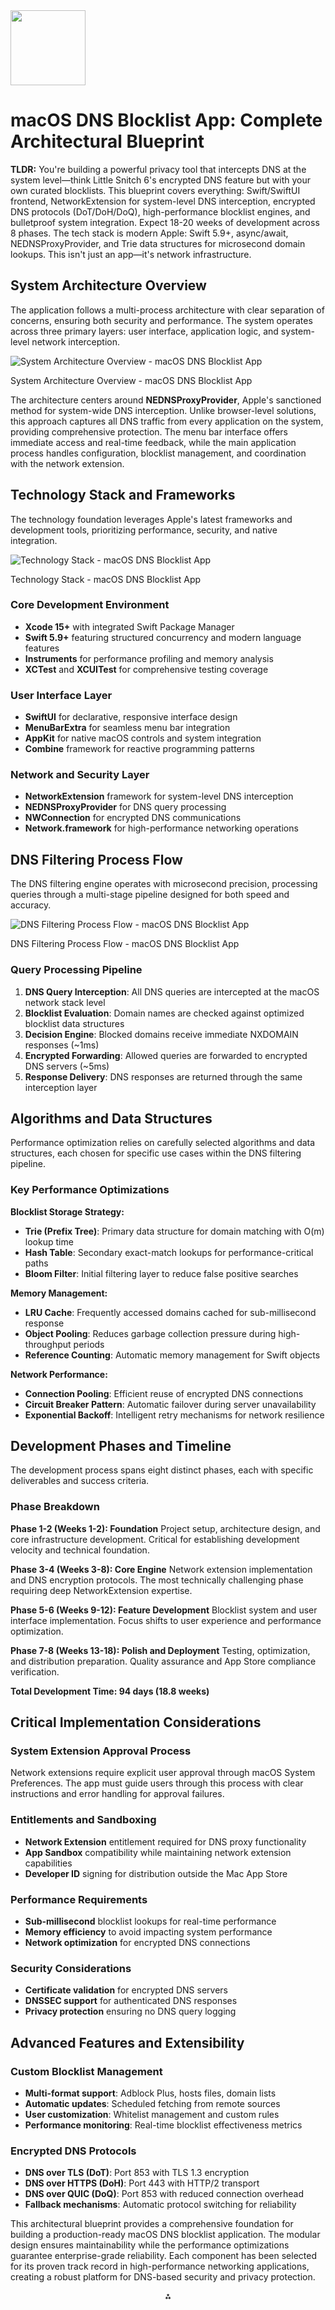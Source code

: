 <img src="https://r2cdn.perplexity.ai/pplx-full-logo-primary-dark%402x.png" class="logo" width="120"/>

# macOS DNS Blocklist App: Complete Architectural Blueprint

**TLDR:**
You're building a powerful privacy tool that intercepts DNS at the system level—think Little Snitch 6's encrypted DNS feature but with your own curated blocklists. This blueprint covers everything: Swift/SwiftUI frontend, NetworkExtension for system-level DNS interception, encrypted DNS protocols (DoT/DoH/DoQ), high-performance blocklist engines, and bulletproof system integration. Expect 18-20 weeks of development across 8 phases. The tech stack is modern Apple: Swift 5.9+, async/await, NEDNSProxyProvider, and Trie data structures for microsecond domain lookups. This isn't just an app—it's network infrastructure.

## System Architecture Overview

The application follows a multi-process architecture with clear separation of concerns, ensuring both security and performance. The system operates across three primary layers: user interface, application logic, and system-level network interception.

![System Architecture Overview - macOS DNS Blocklist App](https://pplx-res.cloudinary.com/image/upload/v1752028606/pplx_code_interpreter/e6919d9a_itzobv.jpg)

System Architecture Overview - macOS DNS Blocklist App

The architecture centers around **NEDNSProxyProvider**, Apple's sanctioned method for system-wide DNS interception. Unlike browser-level solutions, this approach captures all DNS traffic from every application on the system, providing comprehensive protection. The menu bar interface offers immediate access and real-time feedback, while the main application process handles configuration, blocklist management, and coordination with the network extension.

## Technology Stack and Frameworks

The technology foundation leverages Apple's latest frameworks and development tools, prioritizing performance, security, and native integration.

![Technology Stack - macOS DNS Blocklist App](https://pplx-res.cloudinary.com/image/upload/v1752028725/pplx_code_interpreter/f2b6c2b8_a9ogfu.jpg)

Technology Stack - macOS DNS Blocklist App

### Core Development Environment

- **Xcode 15+** with integrated Swift Package Manager
- **Swift 5.9+** featuring structured concurrency and modern language features
- **Instruments** for performance profiling and memory analysis
- **XCTest** and **XCUITest** for comprehensive testing coverage


### User Interface Layer

- **SwiftUI** for declarative, responsive interface design
- **MenuBarExtra** for seamless menu bar integration
- **AppKit** for native macOS controls and system integration
- **Combine** framework for reactive programming patterns


### Network and Security Layer

- **NetworkExtension** framework for system-level DNS interception
- **NEDNSProxyProvider** for DNS query processing
- **NWConnection** for encrypted DNS communications
- **Network.framework** for high-performance networking operations


## DNS Filtering Process Flow

The DNS filtering engine operates with microsecond precision, processing queries through a multi-stage pipeline designed for both speed and accuracy.

![DNS Filtering Process Flow - macOS DNS Blocklist App](https://pplx-res.cloudinary.com/image/upload/v1752028913/pplx_code_interpreter/b67343ce_yqqvtz.jpg)

DNS Filtering Process Flow - macOS DNS Blocklist App

### Query Processing Pipeline

1. **DNS Query Interception**: All DNS queries are intercepted at the macOS network stack level
2. **Blocklist Evaluation**: Domain names are checked against optimized blocklist data structures
3. **Decision Engine**: Blocked domains receive immediate NXDOMAIN responses (~1ms)
4. **Encrypted Forwarding**: Allowed queries are forwarded to encrypted DNS servers (~5ms)
5. **Response Delivery**: DNS responses are returned through the same interception layer

## Algorithms and Data Structures

Performance optimization relies on carefully selected algorithms and data structures, each chosen for specific use cases within the DNS filtering pipeline.

### Key Performance Optimizations

**Blocklist Storage Strategy:**

- **Trie (Prefix Tree)**: Primary data structure for domain matching with O(m) lookup time
- **Hash Table**: Secondary exact-match lookups for performance-critical paths
- **Bloom Filter**: Initial filtering layer to reduce false positive searches

**Memory Management:**

- **LRU Cache**: Frequently accessed domains cached for sub-millisecond response
- **Object Pooling**: Reduces garbage collection pressure during high-throughput periods
- **Reference Counting**: Automatic memory management for Swift objects

**Network Performance:**

- **Connection Pooling**: Efficient reuse of encrypted DNS connections
- **Circuit Breaker Pattern**: Automatic failover during server unavailability
- **Exponential Backoff**: Intelligent retry mechanisms for network resilience


## Development Phases and Timeline

The development process spans eight distinct phases, each with specific deliverables and success criteria.

### Phase Breakdown

**Phase 1-2 (Weeks 1-2): Foundation**
Project setup, architecture design, and core infrastructure development. Critical for establishing development velocity and technical foundation.

**Phase 3-4 (Weeks 3-8): Core Engine**
Network extension implementation and DNS encryption protocols. The most technically challenging phase requiring deep NetworkExtension expertise.

**Phase 5-6 (Weeks 9-12): Feature Development**
Blocklist system and user interface implementation. Focus shifts to user experience and performance optimization.

**Phase 7-8 (Weeks 13-18): Polish and Deployment**
Testing, optimization, and distribution preparation. Quality assurance and App Store compliance verification.

**Total Development Time: 94 days (18.8 weeks)**

## Critical Implementation Considerations

### System Extension Approval Process

Network extensions require explicit user approval through macOS System Preferences. The app must guide users through this process with clear instructions and error handling for approval failures.

### Entitlements and Sandboxing

- **Network Extension** entitlement required for DNS proxy functionality
- **App Sandbox** compatibility while maintaining network extension capabilities
- **Developer ID** signing for distribution outside the Mac App Store


### Performance Requirements

- **Sub-millisecond** blocklist lookups for real-time performance
- **Memory efficiency** to avoid impacting system performance
- **Network optimization** for encrypted DNS connections


### Security Considerations

- **Certificate validation** for encrypted DNS servers
- **DNSSEC support** for authenticated DNS responses
- **Privacy protection** ensuring no DNS query logging


## Advanced Features and Extensibility

### Custom Blocklist Management

- **Multi-format support**: Adblock Plus, hosts files, domain lists
- **Automatic updates**: Scheduled fetching from remote sources
- **User customization**: Whitelist management and custom rules
- **Performance monitoring**: Real-time blocklist effectiveness metrics


### Encrypted DNS Protocols

- **DNS over TLS (DoT)**: Port 853 with TLS 1.3 encryption
- **DNS over HTTPS (DoH)**: Port 443 with HTTP/2 transport
- **DNS over QUIC (DoQ)**: Port 853 with reduced connection overhead
- **Fallback mechanisms**: Automatic protocol switching for reliability

This architectural blueprint provides a comprehensive foundation for building a production-ready macOS DNS blocklist application. The modular design ensures maintainability while the performance optimizations guarantee enterprise-grade reliability. Each component has been selected for its proven track record in high-performance networking applications, creating a robust platform for DNS-based security and privacy protection.

<div style="text-align: center">⁂</div>

[^1]: https://developer.apple.com/videos/play/wwdc2025/234/

[^2]: https://stackoverflow.com/questions/45508605/how-to-use-nednsproxyprovider-in-ios-11

[^3]: https://www.youtube.com/watch?v=6q25hg5fWX0

[^4]: https://developer.apple.com/documentation/xcode/configuring-network-extensions

[^5]: https://stackoverflow.com/questions/67180911/how-to-send-dns-data-packets-to-a-custom-dns-server-using-nednsproxyprovider-on

[^6]: https://sourcemaking.com/design_patterns/proxy

[^7]: https://developer.apple.com/documentation/networkextension

[^8]: https://taomm.org/vol2/pdfs/CH 7 Network Monitoring.pdf

[^9]: https://hackernoon.com/effective-proxy-server-design-and-implementation

[^10]: https://developer.apple.com/videos/play/wwdc2019/714/

[^11]: https://forums.developer.apple.com/forums/thread/694297

[^12]: https://bluecatnetworks.com/wp-content/uploads/2020/06/DNS-Infrastructure-Deployment.pdf

[^13]: https://web.archive.org/web/20160812091748/https:/developer.apple.com/library/ios/documentation/NetworkExtension/Reference/Network_Extension_Framework_Reference/

[^14]: https://github.com/xamarin/apple-api-docs/blob/master/en/NetworkExtension/NEDnsProxyProvider.xml

[^15]: https://www.cisco.com/c/en/us/td/docs/voice_ip_comm/jabber/Windows/9_7/CJAB_BK_C606D8A9_00_cisco-jabber-dns-configuration-guide/CJAB_BK_C606D8A9_00_cisco-jabber-dns-configuration-guide_chapter_01.pdf

[^16]: https://www.youtube.com/watch?v=LphymtcR67o

[^17]: https://developer.apple.com/documentation/networkextension/nednsproxyprovider

[^18]: https://hackernoon.com/the-network-system-design-cheat-sheet-load-balancer-reverse-proxy-forward-proxy-api-gateway

[^19]: https://docs.huihoo.com/darwin/kernel-programming-guide/Networking/chapter_13_section_1.html

[^20]: https://developer.apple.com/documentation/networkextension/dns-proxy-provider

[^21]: https://developers.cloudflare.com/1.1.1.1/encryption/dns-over-tls/

[^22]: https://www.indusface.com/learning/dns-over-https-doh/

[^23]: https://arxiv.org/html/2504.09200v1

[^24]: https://arxiv.org/pdf/2201.00900v2.pdf

[^25]: https://www.cloudflare.com/learning/dns/dns-over-tls/

[^26]: https://heimdalsecurity.com/blog/dns-over-https-doh/

[^27]: https://nordvpn.com/blog/dns-over-quic/

[^28]: https://www.techyv.com/article/top-10-dns-encryption-protocols-for-secure-web-browsing/

[^29]: https://developers.google.com/speed/public-dns/docs/dns-over-tls

[^30]: https://blog.apnic.net/2018/10/12/doh-dns-over-https-explained/

[^31]: https://nordvpn.com/blog/dns-over-quic/?msockid=2cf43d9cb88f6cf23d6b2b96b9da6d37

[^32]: https://controld.com/blog/dns-security-protocols/

[^33]: https://www.cloudns.net/blog/understanding-dot-and-doh-dns-over-tls-vs-dns-over-https/

[^34]: https://support.opendns.com/hc/en-us/articles/360038086532-Using-DNS-over-HTTPS-DoH-with-OpenDNS

[^35]: https://www.rfc-editor.org/rfc/rfc9250.html

[^36]: https://www.dnsfilter.com/blog/dns-over-tls

[^37]: https://www.indusface.com/learning/dns-over-tls-dot/

[^38]: https://learn.microsoft.com/en-us/windows-server/networking/dns/doh-client-support

[^39]: https://www.dnsdist.org/guides/dns-over-quic.html

[^40]: https://www.internetsociety.org/resources/doc/2023/fact-sheet-encrypted-dns/

[^41]: https://blog.mystrika.com/ultimate-guide-to-dns-blocklists-for-stopping-threats/

[^42]: https://pypi.org/project/adblockparser/

[^43]: https://serverfault.com/questions/322747/can-a-long-etc-hosts-file-slow-dns-lookup

[^44]: https://www.spamhaus.org/blocklists/

[^45]: https://www.youtube.com/watch?v=pURzvhYQ2FQ

[^46]: https://www.npmjs.com/package/abp-filter-parser

[^47]: https://github.com/N0rthernL1ghts/hosts-parser

[^48]: https://www.rfc-editor.org/rfc/pdfrfc/rfc5782.txt.pdf

[^49]: https://github.com/hagezi/dns-blocklists

[^50]: https://github.com/scrapinghub/adblockparser

[^51]: https://github.com/jaytaylor/go-hostsfile

[^52]: https://brandergroup.net/spamhaus-dbl-domain-blocklist/

[^53]: https://en.wikipedia.org/wiki/Domain_Name_System_blocklist

[^54]: https://gitee.com/mirrors_gitlab_kalilinux/python-adblockparser?skip_mobile=true

[^55]: https://superuser.com/questions/375759/is-it-a-good-idea-to-tweak-the-hosts-file-to-speed-up-internet-browsing

[^56]: https://www.spamhaus.org/resource-hub/email-security/dns-blocklist-basics/

[^57]: https://d3fend.mitre.org/technique/d3f:DNSDenylisting/

[^58]: https://adblockplus.org/deregifier

[^59]: https://forum.endeavouros.com/t/will-large-hosts-file-impact-performance/26976

[^60]: https://kevinquinn.fun/blog/exploring-data-structures-in-the-real-world-dns-denylists/

[^61]: https://www.reddit.com/r/macapps/comments/1kv8uv3/announcement_androlaunch_a_native_macos_menu_bar/

[^62]: https://www.dynamsoft.com/codepool/how-to-create-a-background-service-on-mac-os-x.html

[^63]: https://bdash.net.nz/posts/sandboxing-on-macos/

[^64]: https://stackoverflow.com/questions/40285863/network-extension-entitlement-how-to-enable-it

[^65]: https://nilcoalescing.com/blog/BuildAMacOSMenuBarUtilityInSwiftUI

[^66]: https://developer.apple.com/forums/thread/725158

[^67]: https://jmmv.dev/2019/11/macos-sandbox-exec.html

[^68]: https://stackoverflow.com/questions/40285863/network-extension-entitlement-how-to-enable-it/40651821

[^69]: https://www.youtube.com/watch?v=eo9iEvmdj28

[^70]: https://www.reddit.com/r/Scrypted/comments/18hp9te/allow_scrypted_for_macos_to_run_at_boot_as_a/

[^71]: https://www.youtube.com/watch?v=MT72vib2V9M

[^72]: https://www.nubco.xyz/blog/networkextension-entitlements/index.html

[^73]: https://developer.apple.com/design/human-interface-guidelines/the-menu-bar

[^74]: https://uberagent.com/blog/understanding-macos-background-services/

[^75]: https://stackoverflow.com/questions/45243969/mac-app-extension-calling-connect-on-unix-socket-gets-eperm-sandbox

[^76]: https://apple.stackexchange.com/questions/343730/xcode-saying-network-extension-capability-is-not-enabled-when-it-is

[^77]: https://capgemini.github.io/development/macos-development-with-swift/

[^78]: https://dev.to/sylvanfranklin/daemons-on-macos-with-rust-188a

[^79]: https://developer.apple.com/library/archive/documentation/Miscellaneous/Reference/EntitlementKeyReference/Chapters/EnablingAppSandbox.html

[^80]: https://developer.apple.com/documentation/bundleresources/entitlements/com.apple.developer.networking.networkextension

[^81]: https://apps.apple.com/us/app/xcode/id497799835?mt=12

[^82]: https://www.swift.org/documentation/package-manager/

[^83]: https://github.com/veilair/macOS-development

[^84]: https://github.com/apple/swift-async-dns-resolver

[^85]: https://developer.apple.com/xcode/

[^86]: https://mvolkmann.github.io/blog/swift/SwiftPackageManager/?v=1.1.1

[^87]: https://dev.to/happyer/top-15-essential-tools-for-macos-app-development-unleashing-creativity-and-efficiency-131k

[^88]: https://forums.swift.org/t/parse-dns-packet-requests-and-responses/41797

[^89]: https://mac.install.guide/commandlinetools/

[^90]: https://swift.org/documentation/package-manager/

[^91]: https://docs.elementscompiler.com/Platforms/Cocoa/Frameworks/OSXSDKFrameworks/

[^92]: https://forums.swift.org/t/swift-asynchronous-dns-resolver/67580

[^93]: https://developer.apple.com/xcode/resources/

[^94]: https://github.com/swiftlang/swift-package-manager

[^95]: https://www.jviotti.com/2023/11/20/exploring-macos-private-frameworks.html

[^96]: https://gist.github.com/robinkunde/a6132a62bae5af93ecddce9e0976aabe

[^97]: https://web.archive.org/web/20110423095129/https:/developer.apple.com/technologies/tools/

[^98]: https://docs.flutter.dev/packages-and-plugins/swift-package-manager/for-app-developers

[^99]: https://github.com/jeffreyjackson/mac-frameworks

[^100]: https://gist.github.com/fikeminkel/a9c4bc4d0348527e8df3690e242038d3

[^101]: https://ppl-ai-code-interpreter-files.s3.amazonaws.com/web/direct-files/b03ce55338df6a10d37e8d92bd67fd7c/52696eca-2ea5-4f79-bf6b-11561b71a9aa/c27d08b9.csv

[^102]: https://ppl-ai-code-interpreter-files.s3.amazonaws.com/web/direct-files/b03ce55338df6a10d37e8d92bd67fd7c/915538da-bd19-449b-bdb2-f110a3643fb5/5f41ab75.csv

[^103]: https://ppl-ai-code-interpreter-files.s3.amazonaws.com/web/direct-files/b03ce55338df6a10d37e8d92bd67fd7c/c4da7bae-d39b-4454-8b4f-9724eb319f36/8d272094.csv

